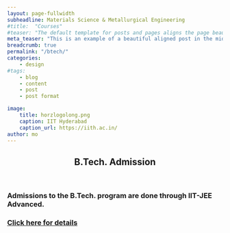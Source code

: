 ```yaml
---
layout: page-fullwidth
subheadline: Materials Science & Metallurgical Engineering
#title:  "Courses"
#teaser: "The default template for posts and pages aligns the page beautifully in the middle. <strong>But</strong> you can customize posts/pages easily via switches in the front matter to <em>get a sidebar</em> and/or to <em>turn off meta-information</em> at the end of the page like categories, tags and dates."
meta_teaser: "This is an example of a beautiful aligned post in the middle. There is no sidebar to distract the reader. The difference to the Page-Template is, that you find meta-information at the bottom of the post."
breadcrumb: true
permalink: "/btech/"
categories:
    - design
#tags:
    - blog
    - content
    - post
    - post format

image:
    title: horzlogolong.png
    caption: IIT Hyderabad
    caption_url: https://iith.ac.in/
author: mo
---
```


<!-- <img class="mySlides" src="/feeling-responsive/images/horzlogolong.png"> -->

<!-- Main -->
<div id="main">
	<!-- Post -->
	<article class="shade-two">
	  <div class="container">
			<header>
				<h1>B.Tech. Admission</h1>
				<p></p>
			</header><h3 id="admissions-to-the-btech-program-are-done-through-iit-jee-advanced">Admissions to the B.Tech. program are done through IIT-JEE Advanced.</h3>
<h3 id="-click-here-for-details-"><a href="https://iith.ac.in/academics/under-graduate/"> Click here for details </a></h3>
</div>
	</article>
</div>